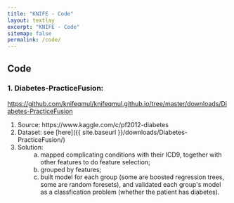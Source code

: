 ```yaml
---
title: "KNIFE - Code"
layout: textlay
excerpt: "KNIFE - Code"
sitemap: false
permalink: /code/
---
```


## Code

### 1. Diabetes-PracticeFusion: 

https://github.com/knifeqmul/knifeqmul.github.io/tree/master/downloads/Diabetes-PracticeFusion
<ol>
<li>Source: https://www.kaggle.com/c/pf2012-diabetes</li>
<li>Dataset: see [here]({{ site.baseurl }}/downloads/Diabetes-PracticeFusion/)</li>
<li>Solution:
<ol style="list-style-type: lower-alpha; padding-bottom: 0;">
<li style="margin-left:2em">mapped complicating conditions with their ICD9, together with other features to do feature selection;</li>
<li style="margin-left:2em">grouped by features;</li>
<li style="margin-left:2em; padding-bottom: 0;">built model for each group (some are boosted regression trees, some are random foresets), and validated each group's model as a classfication problem (whether the patient has diabetes).</li>
</ol>
</li>
</ol>
